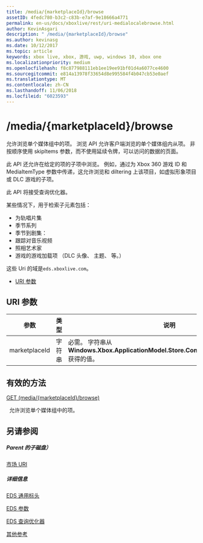 ```yaml
---
title: /media/{marketplaceId}/browse
assetID: 4fedc780-b3c2-c83b-e7af-9e18666a4771
permalink: en-us/docs/xboxlive/rest/uri-medialocalebrowse.html
author: KevinAsgari
description: " /media/{marketplaceId}/browse"
ms.author: kevinasg
ms.date: 10/12/2017
ms.topic: article
keywords: xbox live, xbox, 游戏, uwp, windows 10, xbox one
ms.localizationpriority: medium
ms.openlocfilehash: f8c877988111eb1ee19ee91bf01d4a6077ce4600
ms.sourcegitcommit: e814a13978f33654d8e995584f4b047cb53e0aef
ms.translationtype: MT
ms.contentlocale: zh-CN
ms.lasthandoff: 11/06/2018
ms.locfileid: "6023593"
---
```

# <a name="mediamarketplaceidbrowse"></a>/media/{marketplaceId}/browse
允许浏览单个媒体组中的项。 浏览 API 允许客户端浏览的单个媒体组内从项。 非按顺序使用 skipItems 参数，而不使用延续令牌，可以访问的数据的页面。
 
此 API 还允许在给定的项的子项中浏览。 例如，通过为 Xbox 360 游戏 ID 和 MediaItemType 参数中传递，这允许浏览和 diltering 上该项目，如虚拟形象项目或 DLC 游戏的子项。
 
此 API 将接受查询优化器。
 
某些情况下，用于检索子元素包括：
 
   * 为轨唱片集
   * 季节系列
   * 季节到剧集：
   * 跟踪对音乐视频
   * 照相艺术家
   * 游戏的游戏加载项 （DLC 头像、 主题、 等。）
  
这些 Uri 的域是`eds.xboxlive.com`。
 
  * [URI 参数](#ID4EMB)
 
<a id="ID4EMB"></a>

 
## <a name="uri-parameters"></a>URI 参数
 
| 参数| 类型| 说明| 
| --- | --- | --- | 
| marketplaceId| 字符串| 必需。 字符串从<b>Windows.Xbox.ApplicationModel.Store.Configuration.MarketplaceId</b>获得的值。| 
  
<a id="ID4ENC"></a>

 
## <a name="valid-methods"></a>有效的方法

[GET (media/{marketplaceId}/browse)](uri-medialocalebrowseget.md)

&nbsp;&nbsp;允许浏览单个媒体组中的项。 
 
<a id="ID4EXC"></a>

 
## <a name="see-also"></a>另请参阅
 
<a id="ID4EZC"></a>

 
##### <a name="parent"></a>Parent 的子磁盘） 

[市场 URI](atoc-reference-marketplace.md)

  
<a id="ID4EDD"></a>

 
##### <a name="further-information"></a>详细信息 

[EDS 通用标头](../../additional/edscommonheaders.md)

 [EDS 参数](../../additional/edsparameters.md)

 [EDS 查询优化器](../../additional/edsqueryrefiners.md)

 [其他参考](../../additional/atoc-xboxlivews-reference-additional.md)

   